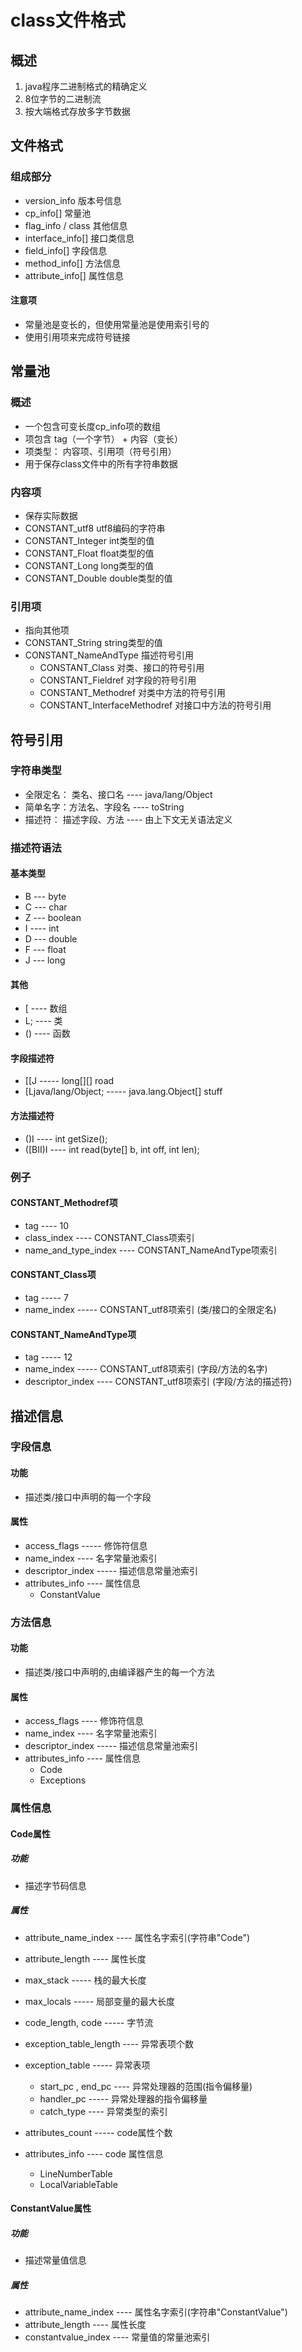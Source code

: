 

# class文件格式

## 概述

1. java程序二进制格式的精确定义 
2. 8位字节的二进制流 
3. 按大端格式存放多字节数据

## 文件格式

### 组成部分
* version_info 版本号信息 
* cp_info[] 常量池 
* flag_info / class 其他信息 
* interface_info[] 接口类信息 
* field_info[] 字段信息 
* method_info[] 方法信息 
* attribute_info[] 属性信息

#### 注意项
* 常量池是变长的，但使用常量池是使用索引号的
* 使用引用项来完成符号链接

## 常量池

### 概述
* 一个包含可变长度cp_info项的数组 
* 项包含 tag（一个字节） + 内容（变长） 
* 项类型： 内容项、引用项（符号引用） 
* 用于保存class文件中的所有字符串数据

### 内容项
* 保存实际数据 
* CONSTANT_utf8  utf8编码的字符串 
* CONSTANT_Integer int类型的值 
* CONSTANT_Float float类型的值 
* CONSTANT_Long long类型的值 
* CONSTANT_Double double类型的值

### 引用项
* 指向其他项 
* CONSTANT_String string类型的值 
* CONSTANT_NameAndType 描述符号引用 
    * CONSTANT_Class 对类、接口的符号引用 
    * CONSTANT_Fieldref 对字段的符号引用 
    * CONSTANT_Methodref 对类中方法的符号引用 
    * CONSTANT_InterfaceMethodref 对接口中方法的符号引用


 ## 符号引用

 ### 字符串类型
 * 全限定名： 类名、接口名 ---- java/lang/Object 
 * 简单名字：方法名、字段名 ---- toString 
 * 描述符： 描述字段、方法 ---- 由上下文无关语法定义   


 ### 描述符语法
 
 #### 基本类型
 * B --- byte
 * C --- char
 * Z --- boolean
 * I ---- int 
 * D --- double
 * F --- float
 * J --- long 
 
 #### 其他
 * [ ---- 数组
 * L; ---- 类
 * () ---- 函数 
 
 #### 字段描述符
 * [[J ----- long[][] road
 * [Ljava/lang/Object; ----- java.lang.Object[] stuff

 #### 方法描述符
 * ()I ---- int getSize(); 
 * ([BII)I ---- int read(byte[] b, int off, int len);


 ### 例子
 
 ####  CONSTANT_Methodref项 
 * tag ---- 10 
 * class_index ---- CONSTANT_Class项索引 
 * name_and_type_index ---- CONSTANT_NameAndType项索引 
 
 #### CONSTANT_Class项 
 * tag ----- 7 
 * name_index ----- CONSTANT_utf8项索引 (类/接口的全限定名) 
 
 #### CONSTANT_NameAndType项 
 * tag ----- 12 
 * name_index ----- CONSTANT_utf8项索引 (字段/方法的名字) 
 * descriptor_index ---- CONSTANT_utf8项索引 (字段/方法的描述符)


## 描述信息

### 字段信息

#### 功能
* 描述类/接口中声明的每一个字段 

#### 属性
* access_flags ----- 修饰符信息 
* name_index ---- 名字常量池索引 
* descriptor_index ----- 描述信息常量池索引 
* attributes_info ---- 属性信息 
    * ConstantValue


### 方法信息

#### 功能
* 描述类/接口中声明的,由编译器产生的每一个方法 

#### 属性
* access_flags ---- 修饰符信息 
* name_index ---- 名字常量池索引 
* descriptor_index ----- 描述信息常量池索引 
* attributes_info ---- 属性信息 
    * Code 
    * Exceptions

### 属性信息

#### Code属性
##### 功能
* 描述字节码信息

##### 属性
* attribute_name_index ---- 属性名字索引(字符串"Code") 
* attribute_length ---- 属性长度 
* max_stack ----- 栈的最大长度 
* max_locals ----- 局部变量的最大长度 
* code_length, code ----- 字节流

* exception_table_length ---- 异常表项个数 
* exception_table ----- 异常表项
    * start_pc , end_pc ---- 异常处理器的范围(指令偏移量) 
    * handler_pc ----- 异常处理器的指令偏移量 
    * catch_type ---- 异常类型的索引

* attributes_count ----- code属性个数
* attributes_info ---- code 属性信息 
    * LineNumberTable 
    * LocalVariableTable

#### ConstantValue属性 
##### 功能
* 描述常量值信息 

##### 属性
* attribute_name_index ---- 属性名字索引(字符串"ConstantValue") 
* attribute_length ---- 属性长度 
* constantvalue_index ---- 常量值的常量池索引